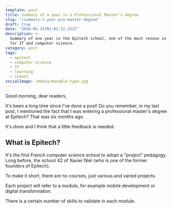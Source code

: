 ```yaml
---
template: post
title: Summary of a year in a Professional Master's degree
slug: "/summary-1-year-pro-master-degree"
draft: true
date: "2020-05-15T01:01:22.252Z"
description: >-
  Summary of one year in the Epitech school, one of the most renoun in France
  for IT and computer science.
category: post
tags:
  - epitech
  - computer science
  - IT
  - learning
  - school
socialImage: /media/movable-type.jpg
---
```

Good morning, dear readers,

It's been a long time since I've done a post! Do you remember, in my last post, I mentioned the fact that I was entering a professional master's degree at Epitech?
That was six months ago.

It's done and I think that a little feedback is needed.

## What is Epitech?

It's the first French computer science school to adopt a "project" pedagogy. Long before, the school 42 of Xavier Niel (who is one of the former founders of Epitech).

To make it short, there are no courses, just various and varied projects.

Each project will refer to a module, for example mobile development or digital transformation.

There is a certain number of skills to validate in each module.
